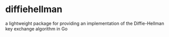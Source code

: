 # diffiehellman
a lightweight package for providing an implementation of the Diffie-Hellman key exchange algorithm in Go
